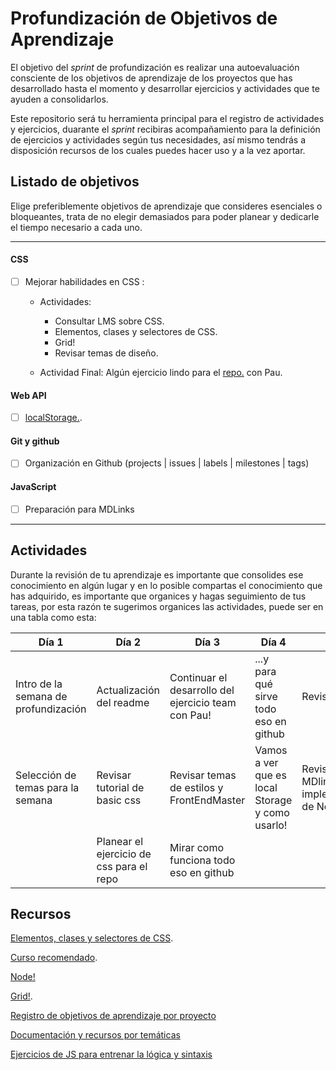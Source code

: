 # Profundización de Objetivos de Aprendizaje

El objetivo del *sprint* de profundización es realizar una autoevaluación consciente de los objetivos de aprendizaje de los proyectos que has desarrollado hasta el momento y desarrollar ejercicios y actividades que te ayuden a consolidarlos.

Este repositorio será tu herramienta principal para el registro de actividades y ejercicios, duarante el *sprint* recibiras acompañamiento para la definición de ejercicios y actividades según tus necesidades, así mismo tendrás a disposición recursos de los cuales puedes hacer uso y a la vez aportar.


## Listado de objetivos
Elige preferiblemente objetivos de aprendizaje que consideres esenciales o bloqueantes, trata de no elegir demasiados para poder planear y dedicarle el tiempo necesario a cada uno.

----
#### CSS

- [ ] Mejorar habilidades en CSS :
    - Actividades:
        * Consultar LMS sobre CSS.
        * Elementos, clases y selectores de CSS.
        * Grid!
        * Revisar temas de diseño.

    - Actividad Final: Algún ejercicio lindo para el [repo.](https://github.com/dapino/daily-js) con Pau. 

#### Web API

- [ ] [localStorage.](https://developer.mozilla.org/es/docs/Web/API/Window/localStorage).

#### Git y github

- [ ] Organización en Github (projects | issues | labels | milestones | tags)



#### JavaScript

- [ ] Preparación para MDLinks


----


## Actividades
Durante la revisión de tu aprendizaje es importante que consolides ese conocimiento en algún lugar y en lo posible compartas el conocimiento que has adquirido, es importante que organices y hagas seguimiento de tus tareas, por esta razón te sugerimos organices las actividades, puede ser en una tabla como esta:

| Día 1 | Día 2 | Día 3 |  Día 4 |  Día 5 | 
| - | - | - | - | - | 
| Intro de la semana de profundización | Actualización del readme | Continuar el desarrollo del ejercicio team con Pau! |...y para qué sirve todo eso en github |Revisar Node | 
| Selección de temas para la semana | Revisar tutorial de basic css  | Revisar temas de estilos y FrontEndMaster | Vamos a ver que es local Storage y como usarlo! | Revisar MDlinks y la implementación de Node. | 
|  | Planear el ejercicio de css para el repo |Mirar como funciona todo eso en github| |  |


## Recursos

[Elementos, clases y selectores de CSS](https://www.youtube.com/playlist?list=PL4cUxeGkcC9ivBf_eKCPIAYXWzLlPAm6G).

[Curso recomendado](https://frontendmasters.com/courses/design-for-developers/).

[Node!](https://www.youtube.com/playlist?list=PL4cUxeGkcC9jsz4LDYc6kv3ymONOKxwBU)

[Grid!](https://www.youtube.com/watch?v=x7tLPhnA06w&list=PL4cUxeGkcC9itC4TxYMzFCfveyutyPOCY).

[Registro de objetivos de aprendizaje por proyecto](https://docs.google.com/spreadsheets/d/1COBWl-Mu4d1tvEIdOIY8qkgB6Wklxmwss0neMVGCMJs/edit#gid=502701538)

[Documentación y recursos por temáticas](https://github.com/dapino/Learning-Resources)

[Ejercicios de JS para entrenar la lógica y sintaxis](https://github.com/dapino/daily-js)

